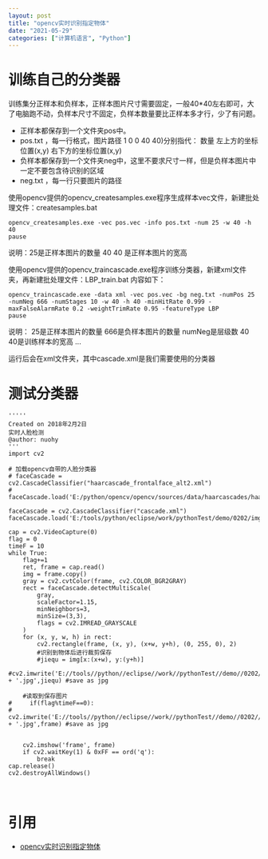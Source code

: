 ```yaml
---
layout: post
title: "opencv实时识别指定物体"
date: "2021-05-29"
categories: ["计算机语言", "Python"]
---
```


# 训练自己的分类器

训练集分正样本和负样本，正样本图片尺寸需要固定，一般40\*40左右即可，大了电脑跑不动，负样本尺寸不固定，负样本数量要比正样本多才行，少了有问题。

- 正样本都保存到一个文件夹pos中。
- pos.txt ，每一行格式，图片路径 1 0 0 40 40)分别指代： 数量 左上方的坐标位置(x,y) 右下方的坐标位置(x,y)
- 负样本都保存到一个文件夹neg中，这里不要求尺寸一样，但是负样本图片中一定不要包含待识别的区域
- neg.txt ，每一行只要图片的路径

使用opencv提供的opencv\_createsamples.exe程序生成样本vec文件，新建批处理文件：createsamples.bat

```
opencv_createsamples.exe -vec pos.vec -info pos.txt -num 25 -w 40 -h 40  
pause
```

说明：25是正样本图片的数量 40 40 是正样本图片的宽高

使用opencv提供的opencv\_traincascade.exe程序训练分类器，新建xml文件夹，再新建批处理文件：LBP\_train.bat 内容如下：

```
opencv_traincascade.exe -data xml -vec pos.vec -bg neg.txt -numPos 25 -numNeg 666 -numStages 10 -w 40 -h 40 -minHitRate 0.999 -maxFalseAlarmRate 0.2 -weightTrimRate 0.95 -featureType LBP  
pause
```

说明： 25是正样本图片的数量 666是负样本图片的数量 numNeg是层级数 40 40是训练样本的宽高 ...

运行后会在xml文件夹，其中cascade.xml是我们需要使用的分类器

# 测试分类器

```
''''' 
Created on 2018年2月2日 
实时人脸检测 
@author: nuohy 
'''  
import cv2  
  
# 加载opencv自带的人脸分类器  
# faceCascade = cv2.CascadeClassifier("haarcascade_frontalface_alt2.xml")  
# faceCascade.load('E:/python/opencv/opencv/sources/data/haarcascades/haarcascade_frontalface_alt2.xml')  
  
faceCascade = cv2.CascadeClassifier("cascade.xml")  
faceCascade.load('E:/tools/python/eclipse/work/pythonTest/demo/0202/img/train/tongue/xml/cascade.xml')  
  
cap = cv2.VideoCapture(0)  
flag = 0  
timeF = 10  
while True:  
    flag+=1  
    ret, frame = cap.read()  
    img = frame.copy()  
    gray = cv2.cvtColor(frame, cv2.COLOR_BGR2GRAY)  
    rect = faceCascade.detectMultiScale(  
        gray,  
        scaleFactor=1.15,  
        minNeighbors=3,  
        minSize=(3,3),  
        flags = cv2.IMREAD_GRAYSCALE  
    )  
    for (x, y, w, h) in rect:  
        cv2.rectangle(frame, (x, y), (x+w, y+h), (0, 255, 0), 2)  
        #识别到物体后进行裁剪保存  
        #jiequ = img[x:(x+w), y:(y+h)]  
        #cv2.imwrite('E://tools//python//eclipse//work//pythonTest//demo//0202//img//save//'+str(flag) + '.jpg',jiequ) #save as jpg  
  
    #读取到保存图片  
#     if(flag%timeF==0):  
#         cv2.imwrite('E://tools//python//eclipse//work//pythonTest//demo//0202//img//save//'+str(flag) + '.jpg',frame) #save as jpg  
  
  
    cv2.imshow('frame', frame)  
    if cv2.waitKey(1) & 0xFF == ord('q'):  
        break  
cap.release()  
cv2.destroyAllWindows()
```

 

# 引用

- [opencv实时识别指定物体](https://blog.csdn.net/xvshu/article/details/80005420)
